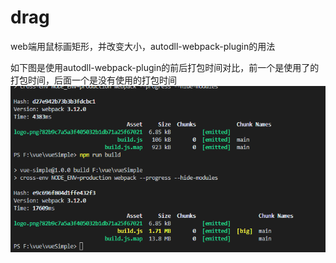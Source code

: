 # drag
web端用鼠标画矩形，并改变大小，autodll-webpack-plugin的用法

如下图是使用autodll-webpack-plugin的前后打包时间对比，前一个是使用了的打包时间，后面一个是没有使用的打包时间
![Image text](https://raw.githubusercontent.com/Marco-ding/drag/master/src/assets/1566891568(1).png)

